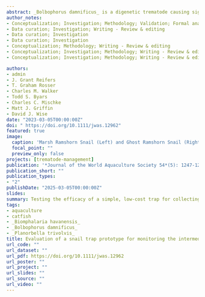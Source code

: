 ```yaml
---
abstract: _Bolbophorus damnificus_ is a digenetic trematode causing significant economic losses within the United States commercial catfish industry. The indirect life cycle is complex, requiring piscivorous birds, aquatic snails, and fish to complete. With federal protections on many piscivorous birds and no FDA-approved therapeutic treatment for trematode infections in fish, management within the catfish industry is primarily limited to controlling the snail host. _Planorbella trivolvis_ and _Biomphalaria havanensis_ are snails commonly found in commercial catfish ponds and known to transmit _B. damnificus_. This study evaluated a low-cost snail trap prototype for monitoring populations of these snails in efforts to better inform treatment regimes. Snail traps were deployed into ponds on a commercial catfish farm and checked weekly throughout the production season. All snails were identified and counted to evaluate trap efficacy. Traps captured significantly more snails in foodfish ponds than in fingerling ponds; however, this trend was not present in monthly box samples. _B. havanensis_ was rarely collected and was only found consistently within one pond, while _P. trivolvis_ was routinely collected from all ponds, although abundance varied widely among ponds. Snail traps could be a useful, low-cost method to monitor snail populations within ponds and better inform control treatments.
author_notes:
- Conceptualization; Investigation; Methodology; Validation; Formal analysis; Data curation; Writing - Original draft; Visualization
- Data curation; Investigation; Writing - Review & editing
- Data curation; Investigation
- Data curation; Investigation
- Conceptualization; Methodology; Writing - Review & editing
- Conceptualization; Investigation; Methodology; Writing - Review & editing
- Conceptualization; Investigation; Methodology; Writing - Review & editing

authors:
- admin
- J. Grant Reifers
- T. Graham Rosser
- Charles M. Walker
- Todd S. Byars
- Charles C. Mischke
- Matt J. Griffin
- David J. Wise
date: "2023-03-05T00:00:00Z"
doi: " https://doi.org/10.1111/jwas.12962"
featured: true
image:
  caption: 'Marsh Ramshorn Snail (Left) and Ghost Ramshorn Snail (Right) showing size comparison. Photo Credit: Bradley Richardson'
  focal_point: ""
  preview_only: false
projects: [trematode-management]
publication: '*Journal of the World Aquaculture Society 54*(5): 1247-1259'
publication_short: ""
publication_types:
- "2"
publishDate: "2025-03-05T00:00:00Z"
slides: 
summary: Testing the efficacy of a simple, low-cost trap for collecting parasite vector snails in catfish aquaculture ponds as a means for monitoring _Bolbophorus damnificus_ risk.
tags:
- aquaculture
- catfish
- _Biomphalaria havanensis_
- _Bolbophorus damnificus_
- _Planorbella trivolvis_
title: Evaluation of a snail trap prototype for monitoring the intermediate gastropod hosts of _Bolbophorus_ spp. in commercial catfish ponds of the southeastern United States
url_code: ""
url_dataset: ""
url_pdf: https://doi.org/10.1111/jwas.12962
url_poster: ""
url_project: ""
url_slides: ""
url_source: ""
url_video: ""
---
```


